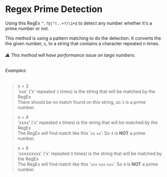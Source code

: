 # Regex Prime Detection

Using this RegEx `^.?$|^(..+?)\1+$` to detect any number whether it's a prime number or not.

This method is using a pattern matching to do the detection. It converts the the given number, `n`, to a string that contains a character repeated n times. 

###### ⚠️ This method will have performance issue on large numbers.

###### Examples:
> n = 3  
> 'xxx' ('x' repeated `3` times) is the string that will be matched by the RegEx  
> There should be no match found on this string, so `3` is a prime number.  

> n = 4  
> 'xxxx' ('x' repeated `4` times) is the string that will be matched by the RegEx  
> The RegEx will find match like this '`xx` `xx`'. So `4` is **NOT** a prime number.  

> n = 9  
> 'xxxxxxxxx' ('x' repeated `9` times) is the string that will be matched by the RegEx  
> The RegEx will find match like this '`xxx` `xxx` `xxx`'. So `9` is **NOT** a prime number.  
